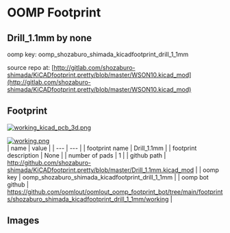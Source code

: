 # OOMP Footprint  
## Drill_1.1mm  by none  
  
oomp key: oomp_shozaburo_shimada_kicadfootprint_drill_1_1mm  
  
source repo at: [http://gitlab.com/shozaburo-shimada/KiCADfootprint.pretty/blob/master/WSON10.kicad_mod](http://gitlab.com/shozaburo-shimada/KiCADfootprint.pretty/blob/master/WSON10.kicad_mod)  
## Footprint  
  
[![working_kicad_pcb_3d.png](working_kicad_pcb_3d_600.png)](working_kicad_pcb_3d.png)  
  
[![working.png](working_600.png)](working.png)  
| name | value | 
| --- | --- | 
| footprint name | Drill_1.1mm | 
| footprint description | None | 
| number of pads | 1 | 
| github path | http://github.com/shozaburo-shimada/KiCADfootprint.pretty/blob/master/Drill_1.1mm.kicad_mod | 
| oomp key | oomp_shozaburo_shimada_kicadfootprint_drill_1_1mm | 
| oomp bot github | https://github.com/oomlout/oomlout_oomp_footprint_bot/tree/main/footprints/shozaburo_shimada_kicadfootprint_drill_1_1mm/working | 
## Images  

